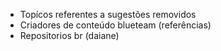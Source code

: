 - Topícos referentes a sugestões removidos
- Criadores de conteúdo blueteam (referências)
- Repositorios br (daiane)